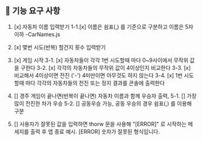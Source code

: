 ## 🚀 기능 요구 사항

1. [x] 자동차 이름 입력받기
       1-1.[x] 이름은 쉼표(,) 를 기준으로 구분하고 이름은 5자 이하
       -CarNames.js

2. [x] 몇번 시도(반복) 할건지 횟수 입력받기

3. [x] 게임 시작
       3-1. [x] 자동차들이 각각 1번 시도할때 마다 0~9사이에서 무작위 값을 구한다
       3-2. [x] 각각의 자동차들의 무작위 값이 4이상인지 비교한다
       3-3. [x] 비교해서 4이상이면 전진 ('-') 4미만이면 아무것도 하지 않는다
       3-4. [x] 1번 시도할때 마다 각각의 자동차들의 전진 또는 정지 결과를 콘솔에 출력한다

4. [] 경주 게임이 끝나면(반복이 끝나면) 자동차 이름과 함께 우승자 출력,
   5-1. [] 가장 많이 전진한 차가 우승
   5-2. [] 공동우승 가능, 공동 우승의 경우 쉼표(,) 를 이용해 구분

5. [] 사용자가 잘못된 값을 입력하면 thorw 문을 사용해 "[ERROR]" 로 시작하는 메세지를 출력 후 앱 종료
   예시. [ERROR] 숫자가 잘못된 형식입니다.
